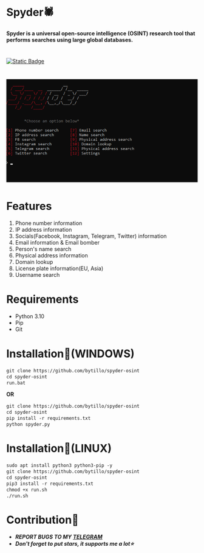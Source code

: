 # Spyder🕷
**Spyder is a universal open-source intelligence (OSINT) research tool that performs searches using large global databases.**
#
[![Static Badge](https://img.shields.io/badge/Telegram-Channel-Link?style=for-the-badge&logo=Telegram&logoColor=white&logoSize=auto&color=blue)](https://t.me/+pB6j65Kv7cdjZmU0)
# 
<h1 align="center">
  <img src="static/menu.jpg" alt="menu" width="550px">
</h1>

# Features
1. Phone number information
2. IP address information
3. Socials(Facebook, Instagram, Telegram, Twitter) information
4. Email information & Email bomber
5. Person's name search
6. Physical address information
7. Domain lookup
8. License plate information(EU, Asia)
9. Username search

# Requirements
- Python 3.10
- Pip
- Git

# Installation🍃(WINDOWS)
```shell
git clone https://github.com/bytillo/spyder-osint
cd spyder-osint
run.bat
```
**OR**
```shell
git clone https://github.com/bytillo/spyder-osint
cd spyder-osint
pip install -r requirements.txt
python spyder.py
```
# Installation🍃(LINUX)
```shell
sudo apt install python3 python3-pip -y
git clone https://github.com/bytillo/spyder-osint
cd spyder-osint
pip3 install -r requirements.txt
chmod +x run.sh
./run.sh 
```

# Contribution🌟
- ***REPORT BUGS TO MY [TELEGRAM](https://t.me/+9j5RcKMfT5s4M2Q0)***
- ***Don't forget to put stars, it supports me a lot⭐***

